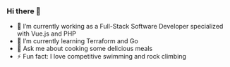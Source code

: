 ### Hi there 👋

- 🔭 I’m currently working as a Full-Stack Software Developer specialized with Vue.js and PHP 
- 🌱 I’m currently learning Terraform and Go
- 💬 Ask me about cooking some delicious meals
- ⚡ Fun fact: I love competitive swimming and rock climbing
